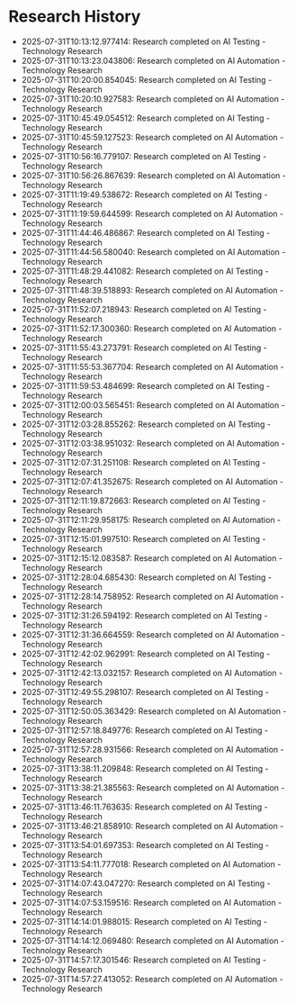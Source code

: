 # Research History

- 2025-07-31T10:13:12.977414: Research completed on AI Testing - Technology Research
- 2025-07-31T10:13:23.043806: Research completed on AI Automation - Technology Research
- 2025-07-31T10:20:00.854045: Research completed on AI Testing - Technology Research
- 2025-07-31T10:20:10.927583: Research completed on AI Automation - Technology Research
- 2025-07-31T10:45:49.054512: Research completed on AI Testing - Technology Research
- 2025-07-31T10:45:59.127523: Research completed on AI Automation - Technology Research
- 2025-07-31T10:56:16.779107: Research completed on AI Testing - Technology Research
- 2025-07-31T10:56:26.867639: Research completed on AI Automation - Technology Research
- 2025-07-31T11:19:49.538672: Research completed on AI Testing - Technology Research
- 2025-07-31T11:19:59.644599: Research completed on AI Automation - Technology Research
- 2025-07-31T11:44:46.486867: Research completed on AI Testing - Technology Research
- 2025-07-31T11:44:56.580040: Research completed on AI Automation - Technology Research
- 2025-07-31T11:48:29.441082: Research completed on AI Testing - Technology Research
- 2025-07-31T11:48:39.518893: Research completed on AI Automation - Technology Research
- 2025-07-31T11:52:07.218943: Research completed on AI Testing - Technology Research
- 2025-07-31T11:52:17.300360: Research completed on AI Automation - Technology Research
- 2025-07-31T11:55:43.273791: Research completed on AI Testing - Technology Research
- 2025-07-31T11:55:53.367704: Research completed on AI Automation - Technology Research
- 2025-07-31T11:59:53.484699: Research completed on AI Testing - Technology Research
- 2025-07-31T12:00:03.565451: Research completed on AI Automation - Technology Research
- 2025-07-31T12:03:28.855262: Research completed on AI Testing - Technology Research
- 2025-07-31T12:03:38.951032: Research completed on AI Automation - Technology Research
- 2025-07-31T12:07:31.251108: Research completed on AI Testing - Technology Research
- 2025-07-31T12:07:41.352675: Research completed on AI Automation - Technology Research
- 2025-07-31T12:11:19.872663: Research completed on AI Testing - Technology Research
- 2025-07-31T12:11:29.958175: Research completed on AI Automation - Technology Research
- 2025-07-31T12:15:01.997510: Research completed on AI Testing - Technology Research
- 2025-07-31T12:15:12.083587: Research completed on AI Automation - Technology Research
- 2025-07-31T12:28:04.685430: Research completed on AI Testing - Technology Research
- 2025-07-31T12:28:14.758952: Research completed on AI Automation - Technology Research
- 2025-07-31T12:31:26.594192: Research completed on AI Testing - Technology Research
- 2025-07-31T12:31:36.664559: Research completed on AI Automation - Technology Research
- 2025-07-31T12:42:02.962991: Research completed on AI Testing - Technology Research
- 2025-07-31T12:42:13.032157: Research completed on AI Automation - Technology Research
- 2025-07-31T12:49:55.298107: Research completed on AI Testing - Technology Research
- 2025-07-31T12:50:05.363429: Research completed on AI Automation - Technology Research
- 2025-07-31T12:57:18.849776: Research completed on AI Testing - Technology Research
- 2025-07-31T12:57:28.931566: Research completed on AI Automation - Technology Research
- 2025-07-31T13:38:11.209848: Research completed on AI Testing - Technology Research
- 2025-07-31T13:38:21.385563: Research completed on AI Automation - Technology Research
- 2025-07-31T13:46:11.763635: Research completed on AI Testing - Technology Research
- 2025-07-31T13:46:21.858910: Research completed on AI Automation - Technology Research
- 2025-07-31T13:54:01.697353: Research completed on AI Testing - Technology Research
- 2025-07-31T13:54:11.777018: Research completed on AI Automation - Technology Research
- 2025-07-31T14:07:43.047270: Research completed on AI Testing - Technology Research
- 2025-07-31T14:07:53.159516: Research completed on AI Automation - Technology Research
- 2025-07-31T14:14:01.988015: Research completed on AI Testing - Technology Research
- 2025-07-31T14:14:12.069480: Research completed on AI Automation - Technology Research
- 2025-07-31T14:57:17.301546: Research completed on AI Testing - Technology Research
- 2025-07-31T14:57:27.413052: Research completed on AI Automation - Technology Research
